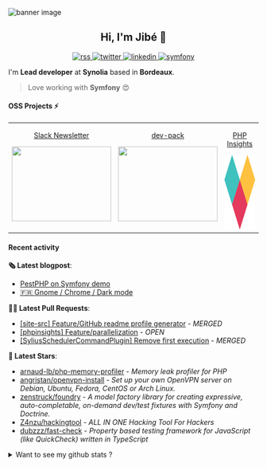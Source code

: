![banner image](https://images.unsplash.com/photo-1496346651079-6ca5cb67f42f?crop=entropy&amp;cs=tinysrgb&amp;fit=crop&amp;fm=jpg&amp;h=300&amp;ixid=eyJhcHBfaWQiOjF9&amp;ixlib=rb-1.2.1&amp;q=80&amp;w=854)

<h2 align="center">Hi, I'm Jibé 👋</h2>

<p align="center">
<a href="https://jibébarth.fr" title="Personal website"><img alt="rss" width="15px" src="https://raw.githubusercontent.com/FortAwesome/Font-Awesome/master/svgs/solid/rss.svg" />
</a>
<a href="https://twitter.com/jibbarth" title="Twitter"><img alt="twitter" width="15px" src="https://raw.githubusercontent.com/FortAwesome/Font-Awesome/master/svgs/brands/twitter.svg" />
</a>
<a href="https://linkedin.com/in/jibé-b-772884a3" title="Linkedin"><img alt="linkedin" width="15px" src="https://raw.githubusercontent.com/FortAwesome/Font-Awesome/master/svgs/brands/linkedin.svg" />
</a>
<a href="https://connect.symfony.com/profile/jibbarth" title="Symfony"><img alt="symfony" width="15px" src="https://raw.githubusercontent.com/FortAwesome/Font-Awesome/master/svgs/brands/symfony.svg" />
</a>
</p>

I'm **Lead developer** at **Synolia** based in **Bordeaux**.

> Love working with **Symfony** 😍

#### OSS Projects ⚡

<table>
  <tbody>
    <tr valign="top">
      <td width="33.333333333333%" align="center">
          <a href="https://github.com/Jibbarth/slacknewsletter">
            <p>Slack Newsletter</p>
            <img src="https://images.unsplash.com/photo-1487058792275-0ad4aaf24ca7?crop=entropy&amp;cs=tinysrgb&amp;fit=crop&amp;fm=jpg&amp;h=150&amp;ixid=eyJhcHBfaWQiOjF9&amp;ixlib=rb-1.2.1&amp;q=80&amp;w=200" width="200px" height="150px"/>
          </a>
      </td>
      <td width="33.333333333333%" align="center">
          <a href="https://github.com/Jibbarth/dev-pack">
            <p>dev-pack</p>
            <img src="https://images.unsplash.com/photo-1546146830-2cca9512c68e?ixlib=rb-1.2.1&amp;ixid=eyJhcHBfaWQiOjEyMDd9&amp;auto=format&amp;fit=crop&amp;w=300&amp;q=80" width="200px" height="150px"/>
          </a>
      </td>
      <td width="33.333333333333%" align="center">
          <a href="https://phpinsights.com">
            <p>PHP Insights</p>
            <img src="https://raw.githubusercontent.com/nunomaduro/phpinsights/v1.14.0/art/heart.png" width="200px" height="150px"/>
          </a>
      </td>
    </tr>
  </tbody>
</table>



#### Recent activity

**🗞 Latest blogpost**:

* [PestPHP on Symfony demo](https://jibébarth.fr/gist/c45838ede5cde76b2856530d32df7754)
* [🇫🇷  Gnome / Chrome / Dark mode](https://jibébarth.fr/gist/05cb7e0fd510525498b0528551a12409)

**👨‍💻 Latest Pull Requests**:

* [[site-src] Feature/GitHub readme profile generator](https://github.com/Jibbarth/site-src/pull/13) - _MERGED_
* [[phpinsights] Feature/parallelization](https://github.com/nunomaduro/phpinsights/pull/414) - _OPEN_
* [[SyliusSchedulerCommandPlugin] Remove first execution](https://github.com/synolia/SyliusSchedulerCommandPlugin/pull/22) - _MERGED_

**🌟 Latest Stars**:

* [arnaud-lb/php-memory-profiler](https://github.com/arnaud-lb/php-memory-profiler)  - _Memory leak profiler for PHP_
* [angristan/openvpn-install](https://github.com/angristan/openvpn-install)  - _Set up your own OpenVPN server on Debian, Ubuntu, Fedora, CentOS or Arch Linux._
* [zenstruck/foundry](https://github.com/zenstruck/foundry)  - _A model factory library for creating expressive, auto-completable, on-demand dev/test fixtures with Symfony and Doctrine._
* [Z4nzu/hackingtool](https://github.com/Z4nzu/hackingtool)  - _ALL IN ONE Hacking Tool For Hackers_
* [dubzzz/fast-check](https://github.com/dubzzz/fast-check)  - _Property based testing framework for JavaScript (like QuickCheck) written in TypeScript_

<details>
<summary> Want to see my github stats ? </summary>

![Github stats](https://github-readme-stats.vercel.app/api?username=Jibbarth&&show_icons=true)
</details>
